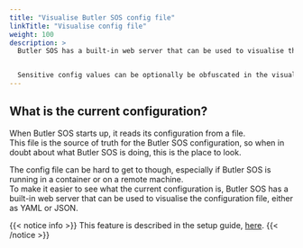 ```yaml
---
title: "Visualise Butler SOS config file"
linkTitle: "Visualise config file"
weight: 100
description: >
  Butler SOS has a built-in web server that can be used to visualise the configuration file, either as YAML or JSON.


  Sensitive config values can be optionally be obfuscated in the visualisation.
---
```


## What is the current configuration?

When Butler SOS starts up, it reads its configuration from a file.  
This file is the source of truth for the Butler SOS configuration, so when in doubt about what Butler SOS is doing, this is the place to look.

The config file can be hard to get to though, especially if Butler SOS is running in a container or on a remote machine.  
To make it easier to see what the current configuration is, Butler SOS has a built-in web server that can be used to visualise the configuration file, either as YAML or JSON.

{{< notice info >}}
This feature is described in the setup guide, [here](/docs/getting_started/setup/config-file-visualisation/).
{{< /notice >}}
